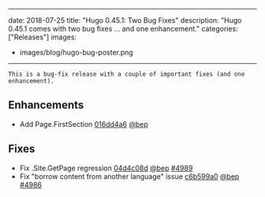 
---
date: 2018-07-25
title: "Hugo 0.45.1: Two Bug Fixes"
description: "Hugo 0.45.1 comes with two bug fixes ... and one enhancement."
categories: ["Releases"]
images:
- images/blog/hugo-bug-poster.png

---

	This is a bug-fix release with a couple of important fixes (and one enhancement).

## Enhancements

* Add Page.FirstSection [016dd4a6](https://github.com/gohugoio/hugo/commit/016dd4a69a765061bb3da8490d3cac6ec47a91eb) [@bep](https://github.com/bep) 

## Fixes

* Fix .Site.GetPage regression [04d4c08d](https://github.com/gohugoio/hugo/commit/04d4c08dbcac08ff7feeb88863e91799fed0937b) [@bep](https://github.com/bep) [#4989](https://github.com/gohugoio/hugo/issues/4989)
* Fix "borrow content from another language" issue [c6b599a0](https://github.com/gohugoio/hugo/commit/c6b599a06d66b8e3c92343d25bb8043eb4f291f1) [@bep](https://github.com/bep) [#4986](https://github.com/gohugoio/hugo/issues/4986)





